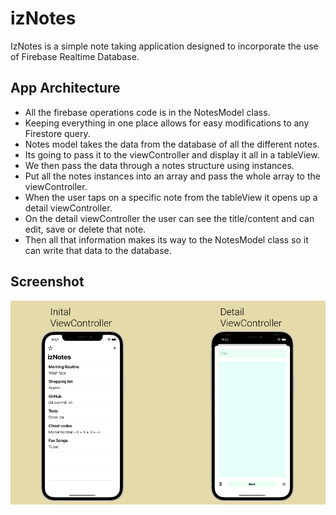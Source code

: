 # izNotes

IzNotes is a simple note taking application designed to incorporate the use of Firebase Realtime Database.

## App Architecture

- All the firebase operations code is in the NotesModel class.
- Keeping everything in one place allows for easy modifications to any Firestore query.
- Notes model takes the data from the database of all the different notes.
- Its going to pass it to the viewController and display it all in a tableView.
- We then pass the data through a notes structure using instances.  
- Put all the notes instances into an array and pass the whole array to the viewController.
- When the user taps on a specific note from the tableView it opens up a detail viewController.
- On the detail viewController the user can see the title/content and can edit, save or delete that note. 
- Then all that information makes its way to the NotesModel class so it can write that data to the database.

## Screenshot

![](ccc.png)





